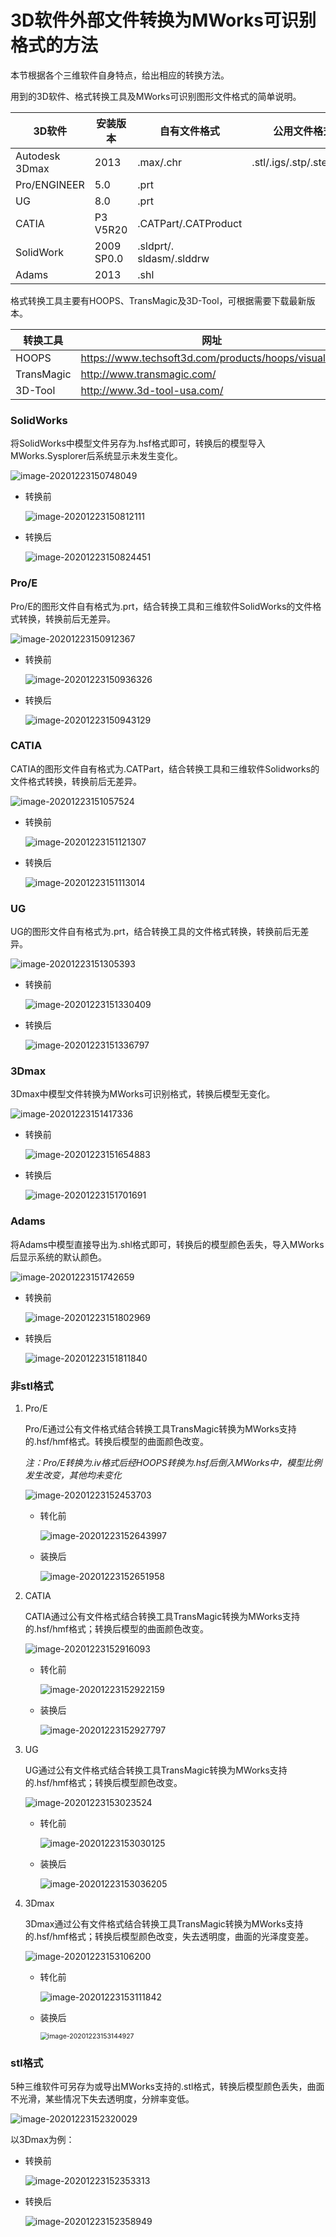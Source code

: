 # 3D软件外部文件转换为MWorks可识别格式的方法

本节根据各个三维软件自身特点，给出相应的转换方法。

用到的3D软件、格式转换工具及MWorks可识别图形文件格式的简单说明。

| **3D软件**      | **安装版本** | **自有文件格式**         | **公用文件格式**          |
| --------------- | ------------ | ------------------------ | ------------------------- |
| Autodesk  3Dmax | 2013         | .max/.chr                | .stl/.igs/.stp/.step/.obj |
| Pro/ENGINEER    | 5.0          | .prt                     |                           |
| UG              | 8.0          | .prt                     |                           |
| CATIA           | P3  V5R20    | .CATPart/.CATProduct     |                           |
| SolidWork       | 2009  SP0.0  | .sldprt/. sldasm/.slddrw |                           |
| Adams           | 2013         | .shl                     |                           |

格式转换工具主要有HOOPS、TransMagic及3D-Tool，可根据需要下载最新版本。

| **转换工具** | **网址**                                             |
| ------------ | ---------------------------------------------------- |
| HOOPS        | https://www.techsoft3d.com/products/hoops/visualize/ |
| TransMagic   | http://www.transmagic.com/                           |
| 3D-Tool      | http://www.3d-tool-usa.com/                          |

 ### SolidWorks

将SolidWorks中模型文件另存为.hsf格式即可，转换后的模型导入MWorks.Sysplorer后系统显示未发生变化。

![image-20201223150748049](Conversion.assets/image-20201223150748049.png)

- 转换前

  ![image-20201223150812111](Conversion.assets/image-20201223150812111.png)

- 转换后

  ![image-20201223150824451](Conversion.assets/image-20201223150824451.png)

### Pro/E

Pro/E的图形文件自有格式为.prt，结合转换工具和三维软件SolidWorks的文件格式转换，转换前后无差异。

![image-20201223150912367](Conversion.assets/image-20201223150912367.png)

- 转换前

  ![image-20201223150936326](Conversion.assets/image-20201223150936326.png)

- 转换后

  ![image-20201223150943129](Conversion.assets/image-20201223150943129.png)

### CATIA

CATIA的图形文件自有格式为.CATPart，结合转换工具和三维软件Solidworks的文件格式转换，转换前后无差异。

![image-20201223151057524](Conversion.assets/image-20201223151057524.png)

- 转换前

  ![image-20201223151121307](Conversion.assets/image-20201223151121307.png)

- 转换后

  ![image-20201223151113014](Conversion.assets/image-20201223151113014.png)

### UG

UG的图形文件自有格式为.prt，结合转换工具的文件格式转换，转换前后无差异。

![image-20201223151305393](Conversion.assets/image-20201223151305393.png)

- 转换前

  ![image-20201223151330409](Conversion.assets/image-20201223151330409.png)

- 转换后

  ![image-20201223151336797](Conversion.assets/image-20201223151336797.png)

### 3Dmax

3Dmax中模型文件转换为MWorks可识别格式，转换后模型无变化。

![image-20201223151417336](Conversion.assets/image-20201223151417336.png)

  - 转换前

    ![image-20201223151654883](Conversion.assets/image-20201223151654883.png)

- 转换后

  ![image-20201223151701691](Conversion.assets/image-20201223151701691.png)

### Adams

  将Adams中模型直接导出为.shl格式即可，转换后的模型颜色丢失，导入MWorks后显示系统的默认颜色。

![image-20201223151742659](Conversion.assets/image-20201223151742659.png)

  - 转换前

    ![image-20201223151802969](Conversion.assets/image-20201223151802969.png)

- 转换后

  ![image-20201223151811840](Conversion.assets/image-20201223151811840.png)

### 非stl格式

1. Pro/E

   Pro/E通过公有文件格式结合转换工具TransMagic转换为MWorks支持的.hsf/hmf格式。转换后模型的曲面颜色改变。

   *注：Pro/E转换为.iv格式后经HOOPS转换为.hsf后倒入MWorks中，模型比例发生改变，其他均未变化*

   ![image-20201223152453703](Conversion.assets/image-20201223152453703.png)

   

   - 转化前

     ![image-20201223152643997](Conversion.assets/image-20201223152643997.png)

   - 装换后
   
     ![image-20201223152651958](Conversion.assets/image-20201223152651958.png)
     

2. CATIA

   CATIA通过公有文件格式结合转换工具TransMagic转换为MWorks支持的.hsf/hmf格式；转换后模型的曲面颜色改变。

   ![image-20201223152916093](Conversion.assets/image-20201223152916093.png)

   

   - 转化前

     ![image-20201223152922159](Conversion.assets/image-20201223152922159.png)

   - 装换后

     ![image-20201223152927797](Conversion.assets/image-20201223152927797.png)
   
2. UG

   UG通过公有文件格式结合转换工具TransMagic转换为MWorks支持的.hsf/hmf格式；转换后模型颜色改变。

   ![image-20201223153023524](Conversion.assets/image-20201223153023524.png)

   

   - 转化前

     ![image-20201223153030125](Conversion.assets/image-20201223153030125.png)

   - 装换后

     ![image-20201223153036205](Conversion.assets/image-20201223153036205.png)
   
2. 3Dmax

   3Dmax通过公有文件格式结合转换工具TransMagic转换为MWorks支持的.hsf/hmf格式；转换后模型颜色改变，失去透明度，曲面的光泽度变差。

   ![image-20201223153106200](Conversion.assets/image-20201223153106200.png)

   

   - 转化前

     ![image-20201223153111842](Conversion.assets/image-20201223153111842.png)

   - 装换后

     <img src="Conversion.assets/image-20201223153144927.png" alt="image-20201223153144927" style="zoom:75%;" />

### stl格式

5种三维软件可另存为或导出MWorks支持的.stl格式，转换后模型颜色丢失，曲面不光滑，某些情况下失去透明度，分辨率变低。

![image-20201223152320029](Conversion.assets/image-20201223152320029.png)

以3Dmax为例：

  - 转换前

    ![image-20201223152353313](Conversion.assets/image-20201223152353313.png)

- 转换后

  ![image-20201223152358949](Conversion.assets/image-20201223152358949.png)